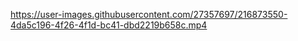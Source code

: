 

https://user-images.githubusercontent.com/27357697/216873550-4da5c196-4f26-4f1d-bc41-dbd2219b658c.mp4


